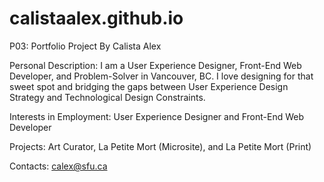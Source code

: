 # calistaalex.github.io

P03: Portfolio Project
By Calista Alex

Personal Description:
I am a User Experience Designer, Front-End Web Developer, and Problem-Solver in Vancouver, BC.
I love designing for that sweet spot and bridging the gaps between User Experience Design Strategy and Technological Design Constraints.

Interests in Employment: User Experience Designer and Front-End Web Developer

Projects: Art Curator, La Petite Mort (Microsite), and La Petite Mort (Print)

Contacts: calex@sfu.ca 
